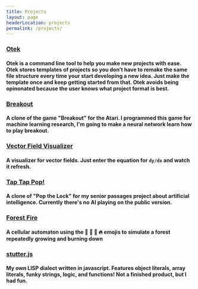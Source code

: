 ```yaml
---
title: Projects
layout: page
headerLocation: projects
permalink: /projects/
---
```


### [Otek](https://github.com/jaywunder/otek)

#### Otek is a command line tool to help you make new projects with ease.  Otek stores templates of projects so you don’t have to remake the same file structure every time your start developing a new idea. Just make the template once and keep getting started from that. Otek avoids being opinonated because the user knows what project format is best.

### [Breakout](/breakout)

#### A clone of the game "Breakout" for the Atari.  I programmed this game for machine learning research, I'm going to make a neural network learn how to play breakout.

### [Vector Field Visualizer](/vector-field)

#### A visualizer for vector fields.  Just enter the equation for `dy/dx` and watch it refresh.

### [Tap Tap Pop!](/tap-tap-pop)

#### A clone of "Pop the Lock" for my senior passages project about artificial intelligence. Currently there's no AI playing on the public version.

### [Forest Fire](/forest-fire)

#### A cellular automaton using the 🌲 🍂 🍁 🔥 emojis to simulate a forest repeatedly growing and burning down

### [stutter.js](http://github.com/jaywunder/stutter.js)

#### My own LISP dialect written in javascript. Features object literals, array literals, funky strings, logic, and functions!  Not a finished product, but I had fun.
